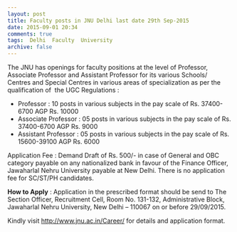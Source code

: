 ```yaml
---
layout: post
title: Faculty posts in JNU Delhi last date 29th Sep-2015   
date: 2015-09-01 20:34
comments: true
tags:  Delhi  Faculty  University 
archive: false
---
```

The JNU has openings for faculty positions at the level of Professor, Associate Professor and Assistant Professor for its various Schools/ Centres and Special Centres in various areas of specialization as per the qualification of  the UGC Regulations :

- Professor : 10 posts in various subjects in the pay scale of Rs. 37400-6700 AGP Rs. 10000
- Associate Professor : 05 posts in various subjects in the pay scale of Rs. 37400-6700 AGP Rs. 9000
- Assistant Professor : 05 posts in various subjects in the pay scale of Rs. 15600-39100 AGP Rs. 6000

Application Fee : Demand Draft of Rs. 500/- in case of General and OBC category payable on any nationalized bank in favour of the Finance Officer, Jawaharlal Nehru University payable at New Delhi. There is no application fee for SC/ST/PH candidates.  

**How to Apply** : Application in the prescribed format should be send to The  Section  Officer, Recruitment Cell, Room No. 131-132, Administrative Block, Jawaharlal Nehru    University,    New    Delhi – 110067 on or before 29/09/2015. 

Kindly visit <http://www.jnu.ac.in/Career/> for details and application format.
